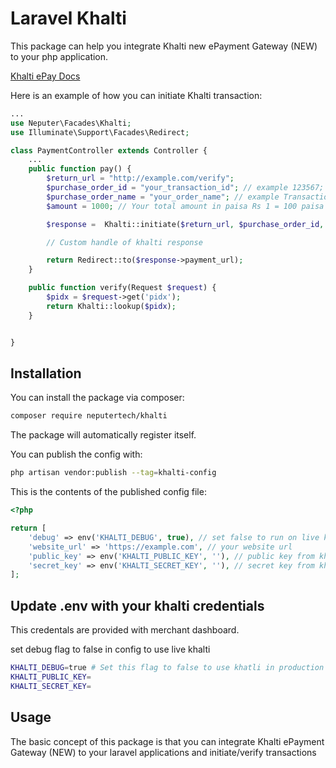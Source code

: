 # Laravel Khalti 

This package can help you integrate Khalti new ePayment Gateway (NEW) to your php application.

[Khalti ePay Docs](https://docs.khalti.com/khalti-epayment/)

Here is an example of how you can initiate Khalti transaction:

```php
...
use Neputer\Facades\Khalti;
use Illuminate\Support\Facades\Redirect;

class PaymentController extends Controller {
    ...
    public function pay() {
        $return_url = "http://example.com/verify";
        $purchase_order_id = "your_transaction_id"; // example 123567;
        $purchase_order_name = "your_order_name"; // example Transaction: 1234,
        $amount = 1000; // Your total amount in paisa Rs 1 = 100 paisa

        $response =  Khalti::initiate($return_url, $purchase_order_id, $purchase_order_name,  $amount);

        // Custom handle of khalti response

        return Redirect::to($response->payment_url);
    }

    public function verify(Request $request) {
        $pidx = $request->get('pidx');
        return Khalti::lookup($pidx);
    }


}
```

## Installation

You can install the package via composer:

```bash
composer require neputertech/khalti
```

The package will automatically register itself.

You can publish the config with:

```bash
php artisan vendor:publish --tag=khalti-config
```


This is the contents of the published config file:
```php
<?php

return [
    'debug' => env('KHALTI_DEBUG', true), // set false to run on live khalti url
    'website_url' => 'https://example.com', // your website url
    'public_key' => env('KHALTI_PUBLIC_KEY', ''), // public key from khalti
    'secret_key' => env('KHALTI_SECRET_KEY', ''), // secret key from khalti
];
```

## Update .env with your khalti credentials
This credentals are provided with merchant dashboard. 

set debug flag to false in config to use live khalti 

```bash
KHALTI_DEBUG=true # Set this flag to false to use khatli in production
KHALTI_PUBLIC_KEY=
KHALTI_SECRET_KEY=
```



## Usage

The basic concept of this package is that you can integrate Khalti ePayment Gateway (NEW) to your laravel applications and initiate/verify transactions 
